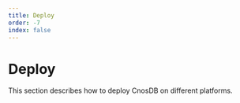 ```yaml
---
title: Deploy
order: -7
index: false
---
```


# Deploy

This section describes how to deploy CnosDB on different platforms.